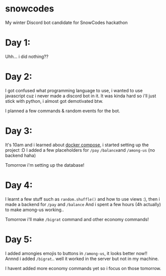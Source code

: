 # snowcodes
My winter Discord bot candidate for SnowCodes hackathon

# Day 1:
Uhh... i did nothing??

# Day 2:
I got confused what programming language to use, i wanted to use javascript cuz i never made a discord bot in it.
It was kinda hard so i'll just stick with python, i almost got demotivated btw.

I planned a few commands & random events for the bot.

# Day 3:
It's 10am and i learned about [docker compose](https://www.youtube.com/watch?v=HG6yIjZapSA), i started setting up the project :D
I added a few placeholders for `/pay` `/balance`and `/among-us` (no backend haha)

Tomorrow i'm setting up the database!

# Day 4:
I learnt a few stuff such as `random.shuffle()` and how to use views :), then i made a backend for `/pay` and `/balance`
And i spent a few hours (4h actually) to make among-us working..

Tomorrow i'll make `/bigrat` command and other economy commands!

# Day 5:
I added amongies emojis to buttons in `/among-us`, it looks better now!!
Annnd i added `/bigrat`.. well it worked in the server but not in my machine.

I havent added more economy commands yet so i focus on those tomorrow.
